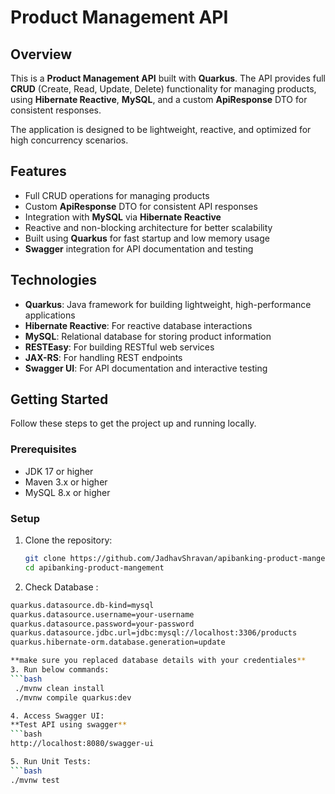    # Product Management API

## Overview

This is a **Product Management API** built with **Quarkus**. The API provides full **CRUD** (Create, Read, Update, Delete) functionality for managing products, using **Hibernate Reactive**, **MySQL**, and a custom **ApiResponse<T>** DTO for consistent responses.

The application is designed to be lightweight, reactive, and optimized for high concurrency scenarios.

## Features

- Full CRUD operations for managing products
- Custom **ApiResponse<T>** DTO for consistent API responses
- Integration with **MySQL** via **Hibernate Reactive**
- Reactive and non-blocking architecture for better scalability
- Built using **Quarkus** for fast startup and low memory usage
- **Swagger** integration for API documentation and testing

## Technologies

- **Quarkus**: Java framework for building lightweight, high-performance applications
- **Hibernate Reactive**: For reactive database interactions
- **MySQL**: Relational database for storing product information
- **RESTEasy**: For building RESTful web services
- **JAX-RS**: For handling REST endpoints
- **Swagger UI**: For API documentation and interactive testing

## Getting Started

Follow these steps to get the project up and running locally.

### Prerequisites

- JDK 17 or higher
- Maven 3.x or higher
- MySQL 8.x or higher

### Setup

1. Clone the repository:

   ```bash
   git clone https://github.com/JadhavShravan/apibanking-product-mangement.git
   cd apibanking-product-mangement

2. Check Database :
 ```bash
quarkus.datasource.db-kind=mysql
quarkus.datasource.username=your-username
quarkus.datasource.password=your-password
quarkus.datasource.jdbc.url=jdbc:mysql://localhost:3306/products
quarkus.hibernate-orm.database.generation=update
 
**make sure you replaced database details with your credentiales**
3. Run below commands:
```bash
  ./mvnw clean install  
  ./mvnw compile quarkus:dev

4. Access Swagger UI:
**Test API using swagger**
```bash
http://localhost:8080/swagger-ui

5. Run Unit Tests:
```bash
 ./mvnw test



